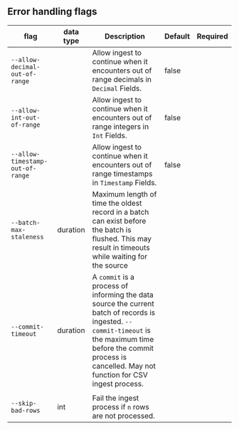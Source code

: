 ## Error handling flags

| flag | data type | Description | Default | Required |
|---|---|---|---|---|
| `--allow-decimal-out-of-range` |  | Allow ingest to continue when it encounters out of range decimals in `Decimal` Fields. | false |  |
| `--allow-int-out-of-range` |  | Allow ingest to continue when it encounters out of range integers in `Int` Fields. | false |  |
| `--allow-timestamp-out-of-range` |  | Allow ingest to continue when it encounters out of range timestamps in `Timestamp` Fields. | false |  |
| `--batch-max-staleness` | duration | Maximum length of time the oldest record in a batch can exist before the batch is flushed. This may result in timeouts while waiting for the source |  |
| `--commit-timeout` | duration | A `commit` is a process of informing the data source the current batch of records is ingested. `--commit-timeout` is the maximum time before the commit process is cancelled. May not function for CSV ingest process.
|  |  |
| `--skip-bad-rows` | int | Fail the ingest process if `n` rows are not processed. |  |  |
